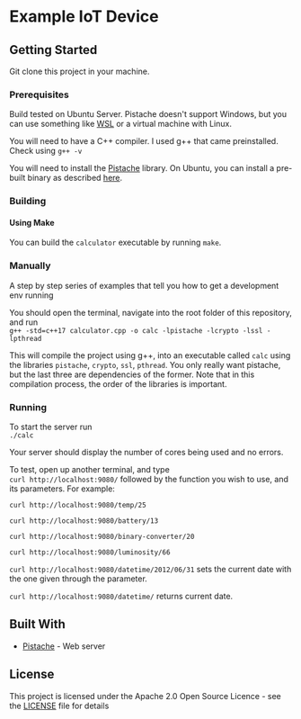 # Example IoT Device

## Getting Started

Git clone this project in your machine.

### Prerequisites

Build tested on Ubuntu Server. Pistache doesn't support Windows, but you can use something like [WSL](https://docs.microsoft.com/en-us/windows/wsl/install-win10) or a virtual machine with Linux.

You will need to have a C++ compiler. I used g++ that came preinstalled. Check using `g++ -v`

You will need to install the [Pistache](https://github.com/pistacheio/pistache) library.
On Ubuntu, you can install a pre-built binary as described [here](http://pistache.io/docs/#installing-pistache).

### Building

#### Using Make

You can build the `calculator` executable by running `make`.

### Manually

A step by step series of examples that tell you how to get a development env running

You should open the terminal, navigate into the root folder of this repository, and run\
`g++ -std=c++17 calculator.cpp -o calc -lpistache -lcrypto -lssl -lpthread`

This will compile the project using g++, into an executable called `calc` using the libraries `pistache`, `crypto`, `ssl`, `pthread`. You only really want pistache, but the last three are dependencies of the former.
Note that in this compilation process, the order of the libraries is important.

### Running

To start the server run\
`./calc`

Your server should display the number of cores being used and no errors.

To test, open up another terminal, and type\
`curl http://localhost:9080/` followed by the function you wish to use, and its parameters. For example:

`curl http://localhost:9080/temp/25`

`curl http://localhost:9080/battery/13`

`curl http://localhost:9080/binary-converter/20`

`curl http://localhost:9080/luminosity/66`

`curl http://localhost:9080/datetime/2012/06/31` sets the current date with the one given through the parameter.

`curl http://localhost:9080/datetime/`   returns current date.
## Built With

* [Pistache](https://github.com/pistacheio/pistache) - Web server

## License

This project is licensed under the Apache 2.0 Open Source Licence - see the [LICENSE](LICENSE) file for details
